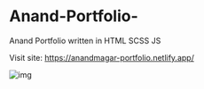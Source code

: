 # Anand-Portfolio-
Anand Portfolio written in HTML SCSS  JS 

Visit site: https://anandmagar-portfolio.netlify.app/


![img](https://lh5.googleusercontent.com/kHqKZMk0pkYOP-W8ZYq5dT_Zd1-Eo7oXAgBoaBO908IXA3r1Wfl77OaO5SXvuZ9MTaGL_v6WNHslQEBqeIKoAyWQI1CcfXRe-dQANQgVFaC57F7Fbl8EOWpYHSuLwLuGdbyWdFn2)

